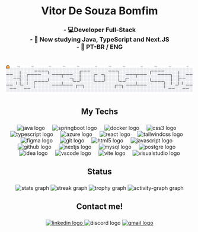 <h1 align="center">Vitor De Souza Bomfim</h1>

###

<h3 align="center">- 💻Developer Full-Stack<br>- 🌱 Now studying Java, TypeScript and Next.JS<br>- 📖 PT-BR / ENG</h3>

###

<br clear="both">

<picture>
  <source media="(prefers-color-scheme: dark)" srcset="https://raw.githubusercontent.com/vitaep/vitaep/output/pacman-contribution-graph-dark.svg">
  <source media="(prefers-color-scheme: light)" srcset="https://raw.githubusercontent.com/vitaep/vitaep/output/pacman-contribution-graph.svg">
  <img alt="Pac-Man contribution graph" src="https://raw.githubusercontent.com/vitaep/vitaep/output/pacman-contribution-graph.svg">
</picture>

###

<h2 align="center">My Techs</h2>

###

<div align="center">
  <img src="https://skillicons.dev/icons?i=java" height="75" alt="java logo"  />
  <img width="12" />
  <img src="https://skillicons.dev/icons?i=spring" height="75" alt="springboot logo"  />
  <img width="12" />
  <img src="https://skillicons.dev/icons?i=docker" height="75" alt="docker logo"  />
  <img width="12" />
  <img src="https://skillicons.dev/icons?i=css" height="75" alt="css3 logo"  />
  <img width="12" />
  <img src="https://skillicons.dev/icons?i=ts" height="75" alt="typescript logo"  />
  <img width="12" />
  <img src="https://skillicons.dev/icons?i=azure" height="75" alt="azure logo"  />
  <img width="12" />
  <img src="https://skillicons.dev/icons?i=react" height="75" alt="react logo"  />
  <img width="12" />
  <img src="https://skillicons.dev/icons?i=tailwind" height="75" alt="tailwindcss logo"  />
  <img width="12" />
  <img src="https://skillicons.dev/icons?i=figma" height="75" alt="figma logo"  />
  <img width="12" />
  <img src="https://skillicons.dev/icons?i=git" height="75" alt="git logo"  />
  <img width="12" />
  <img src="https://skillicons.dev/icons?i=html" height="75" alt="html5 logo"  />
  <img width="12" />
  <img src="https://skillicons.dev/icons?i=js" height="75" alt="javascript logo"  />
  <img width="12" />
  <img src="https://skillicons.dev/icons?i=github" height="75" alt="github logo"  />
  <img width="12" />
  <img src="https://skillicons.dev/icons?i=nextjs" height="75" alt="nextjs logo"  />
  <img width="12" />
  <img src="https://skillicons.dev/icons?i=mysql" height="75" alt="mysql logo"  />
  <img width="12" />
  <img src="https://skillicons.dev/icons?i=postgresql" height="75" alt="postgre logo"  />
  <img width="12" />
   <img src="https://skillicons.dev/icons?i=idea" height="75" alt="idea logo"  />
  <img width="12" />
  <img src="https://skillicons.dev/icons?i=vscode" height="75" alt="vscode logo"  />
  <img width="12" />
  <img src="https://skillicons.dev/icons?i=vite" height="75" alt="vite logo"  />
  <img width="12" />
  <img src="https://skillicons.dev/icons?i=visualstudio" height="75" alt="visualstudio logo"  />
</div>

###

<h2 align="center">Status</h2>

###

<div align="center">
  <img src="https://github-readme-stats.vercel.app/api?username=vitaep&hide_title=false&hide_rank=false&show_icons=true&include_all_commits=true&count_private=true&disable_animations=false&theme=tokyonight&locale=en&hide_border=true&order=1" height="150" alt="stats graph"  />
  <img src="https://streak-stats.demolab.com?user=vitaep&locale=en&mode=daily&theme=tokyonight&hide_border=true&border_radius=5&date_format=j%20M%5B%20Y%5D&order=3" height="150" alt="streak graph"  />
  <img src="https://github-profile-trophy.vercel.app?username=vitaep&theme=tokyonight&column=-1&row=1&margin-w=8&margin-h=8&no-bg=false&no-frame=true&order=4" height="150" alt="trophy graph"  />
  <img src="https://github-readme-activity-graph.vercel.app/graph?username=vitaep&radius=16&theme=tokyo-night&area=true&order=5&hide_border=true" height="300" alt="activity-graph graph"  />
</div>

###

<h2 align="center">Contact me!</h2>

###

<div align="center">
  <a href="https://www.linkedin.com/in/vitorsouzabf/" target="_blank">
    <img src="https://img.shields.io/static/v1?message=LinkedIn&logo=linkedin&label=&color=0077B5&logoColor=white&labelColor=&style=for-the-badge" height="60" alt="linkedin logo"  />
  </a>
  <img src="https://img.shields.io/static/v1?message=Discord&logo=discord&label=&color=7289DA&logoColor=white&labelColor=&style=for-the-badge" height="60" alt="discord logo"  />
  <a href="souzavitorb1@gmail.com" target="_blank">
    <img src="https://img.shields.io/static/v1?message=Gmail&logo=gmail&label=&color=D14836&logoColor=white&labelColor=&style=for-the-badge" height="60" alt="gmail logo"  />
  </a>
</div>

###
